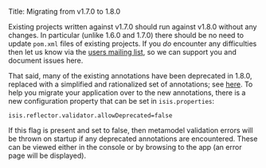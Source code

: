 Title: Migrating from v1.7.0 to 1.8.0

Existing projects written against v1.7.0 should run against v1.8.0 without any changes.  In particular (unlike 1.6.0 and
 1.7.0) there should be no need to update `pom.xml` files of existing projects.  If you *do* encounter any difficulties
then let us know via the [users mailing list](../../support.html), so we can support you and document issues here.

That said, many of the existing annotations have been deprecated in 1.8.0, replaced with a simplified and rationalized
 set of annotations; see [here](../../reference/recognized-annotations/about.html).  To help you migrate your application
 over to the new annotations, there is a new configuration property that can be set in `isis.properties`:

    isis.reflector.validator.allowDeprecated=false

If this flag is present and set to false, then metamodel validation errors will be thrown on startup if any deprecated
annotations are encountered.  These can be viewed either in the console or by browsing to the app (an error page will
be displayed).
